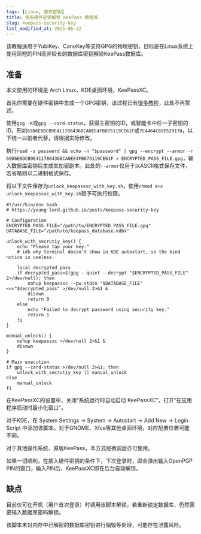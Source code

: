 ```yaml
---
tags: [Linux, 硬件密钥]
title: 使用硬件密钥解锁 KeePass 数据库
slug: keepass-security-key
last_modified_at: 2025-06-22
---
```


该教程适用于YubiKey、CanoKey等支持GPG的物理密钥，目标是在Linux系统上使用简短的PIN而非较长的数据库密钥解锁KeePass数据库。

## 准备

本文使用的环境是 Arch Linux，KDE桌面环境，KeePassXC。

首先你需要在硬件密钥中生成一个GPG密钥，该过程已有[很多教程](https://blog.dejavu.moe/posts/canokey-openpgp/#%E7%94%9F%E6%88%90-pgp-%E5%AF%86%E9%92%A5)，此处不再赘述。

使用`gpg -K`或`gpg --card-status`，获得主密钥的ID，或智能卡中任一子密钥的ID，形如`69D6E8DCB9E4117864368CA0EE4FB075119CE61F`或`7C4464C89E529178`，以下统一以前者代替，请根据实际修改。

执行`read -s password && echo -n "$password" | gpg --encrypt --armor -r 69D6E8DCB9E4117864368CA0EE4FB075119CE61F > ENCRYPTED_PASS_FILE.gpg`，输入数据库密钥后生成其加密副本。此处的`--armor`仅用于以ASCII格式保存文件，若省略则以二进制格式保存。

将以下文件保存为`unlock_keepassxc_with_key.sh`，使用`chmod a+x unlock_keepassxc_with_key.sh`赋予可执行权限。

```shell
#!/usr/bin/env bash
# https://young-lord.github.io/posts/keepass-security-key

# Configuration
ENCRYPTED_PASS_FILE="/path/to/ENCRYPTED_PASS_FILE.gpg"
DATABASE_FILE="/path/to/keepass_database.kdbx"

unlock_with_secrutiy_key() {
    echo "Please tap your key."
    # idk why terminal doesn't show in KDE autostart, so the kind notice is useless.

    local decrypted_pass
    if decrypted_pass=$(gpg --quiet --decrypt "$ENCRYPTED_PASS_FILE" 2>/dev/null); then
        nohup keepassxc --pw-stdin "$DATABASE_FILE" <<<"$decrypted_pass" >/dev/null 2>&1 &
        disown
        return 0
    else
        echo "Failed to decrypt password using security key."
        return 1
    fi
}

manual_unlock() {
    nohup keepassxc >/dev/null 2>&1 &
    disown
}

# Main execution
if gpg --card-status >/dev/null 2>&1; then
    unlock_with_secrutiy_key || manual_unlock
else
    manual_unlock
fi
```

在KeePassXC的设置中，关闭“系统运行时自动启动 KeePassXC”，打开“在应用程序启动时最小化窗口”。

对于KDE，在 System Settings -> System -> Autostart -> Add New -> Login Script 中添加该脚本。对于GNOME、Xfce等其他桌面环境，对应配置位置可能不同。

对于其他操作系统、原版KeePass，本方式经微调后亦可使用。

如果一切顺利，在插入硬件密钥的条件下，下次登录时，即会弹出输入OpenPGP PIN的窗口，输入PIN后，KeePassXC即在后台自动解锁。

## 缺点

目前仅可在开机（用户首次登录）时调用该脚本解锁，若重新锁定数据库，仍然需要输入数据库密码解锁。

该脚本未对内存中已解密的数据库密钥进行销毁等处理，可能存在泄露风险。
